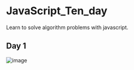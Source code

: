 # JavaScript_Ten_day
Learn to solve algorithm problems with javascript.

## Day 1
![image](https://ibb.co/9TgLMcn)
